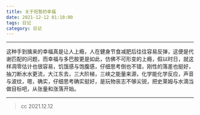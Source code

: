 ```yaml
---
title: 关于短暂的幸福
date: 2021-12-12 01:10:00
tags: 日记
category: 日记
---
```


--------

‍这种手到擒来的幸福真是让人上瘾，人在健身节食减肥后往往容易反弹，这便是代谢匹配的问题，而幸福与多巴胺更是如此，仿佛不可形变的上瘾，假以时日，就这样凋零估计也很容易，饥饿感与饱腹感，仔细思考倒也不错，刚性的落差也挺好，抽刀断水水更流，大江东去，三大阶梯，三峡之能量来源，化学能化学反应，声音与波纹，嗯，确实，仔细思考确实挺好，是玩物丧志不够尖锐，把史莱姆与水滴当做目标吧，从张量和涨落开始。

----------

> cc 2021.12.12

